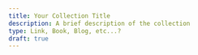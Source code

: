 ```yaml
---
title: Your Collection Title
description: A brief description of the collection
type: Link, Book, Blog, etc...?
draft: true
---
```

